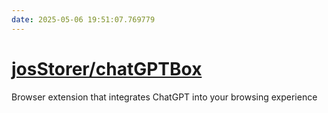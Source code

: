 ```yaml
---
date: 2025-05-06 19:51:07.769779
---
```


# [josStorer/chatGPTBox](https://github.com/josStorer/chatGPTBox)

Browser extension that integrates ChatGPT into your browsing experience